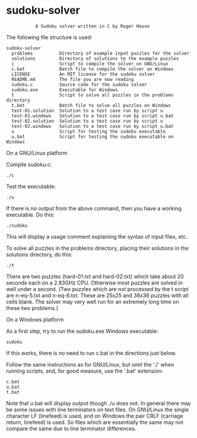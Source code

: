 sudoku-solver
=============
               A Sudoku solver written in C by Roger House


The following file structure is used:

    sudoku-solver
      problems          Directory of example input puzzles for the solver
      solutions         Directory of solutions to the example puzzles
      c                 Script to compile the solver on GNU/Linux
      c.bat             Batch file to compile the solver on Windows
      LICENSE           An MIT license for the sudoku solver
      README.md         The file you are now reading
      sudoku.c          Source code for the sudoku solver
      sudoku.exe        Executable for Windows 
      t                 Script to solve all puzzles in the problems directory  
      t.bat             Batch file to solve all puzzles on Windows
      test-01.solution  Solution to a test case run by script u
      test-01.windows   Solution to a test case run by script u.bat
      test-02.solution  Solution to a test case run by script u
      test-02.windows   Solution to a test case run by script u.bat
      u                 Script for testing the sudoku executable
      u.bat             Script for testing the sudoku executable on Windows

On a GNU/Linux platform

Compile sudoku.c:

    ./c

Test the executable:

    ./u

If there is no output from the above command, then you have a working 
executable.  Do this:

    ./sudoku

This will display a usage comment explaining the syntax of input files, etc.  

To solve all puzzles in the problems directory, placing their solutions 
in the solutions directory, do this:

    ./t

There are two puzzles (hard-01.txt and hard-02.txt) which take about 20 
seconds each on a 2.83GHz CPU.  Otherwise most puzzles are solved in well 
under a second.  (Two puzzles which are not processed by the t script are 
n-eq-5.txt and n-eq-6.txt.  These are 25x25 and 36x36 puzzles with all 
cells blank.  The solver may very well run for an extremely long time on 
these two problems.)

On a Windows platform

As a first step, try to run the sudoku.exe Windows executable:

    sudoku

If this works, there is no need to run c.bat in the directions just below.

Follow the same instructions as for GNU/Linux, but omit the './' when running 
scripts, and, for good measure, use the '.bat' extension:

    c.bat
    u.bat
    t.bat

Note that u.bat will display output though ./u does not.  In general there 
may be some issues with line terminators on text files.  On GNU/Linux the 
single character LF (linefeed) is used, and on Windows the pair CRLF 
(carriage return, linefeed) is used.  So files which are essentially the 
same may not compare the same due to line terminator differences.

<end README>
